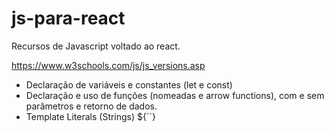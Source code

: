 # js-para-react
 Recursos de Javascript voltado ao react.


https://www.w3schools.com/js/js_versions.asp

- Declaração de variáveis e constantes (let e const)
- Declaração e uso de funções (nomeadas e arrow functions), com e sem parâmetros e retorno de dados.
- Template Literals (Strings) ${``}